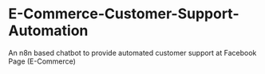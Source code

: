 # E-Commerce-Customer-Support-Automation
An n8n based chatbot to provide automated customer support at Facebook Page (E-Commerce)
